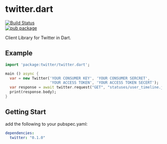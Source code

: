 twitter.dart 
===

[![Build Status](https://travis-ci.org/sh4869/twitter.dart.svg?branch=master)](https://travis-ci.org/sh4869/twitter.dart)   
[![pub package](https://img.shields.io/pub/v/twitter.svg)](https://pub.dartlang.org/packages/twitter)

Client Library for Twitter in Dart.

## Example

```dart
import 'package:twitter/twitter.dart';

main () async {
  var = new Twitter('YOUR CONSUMER KEY', 'YOUR CONSUMER SERCRET',
                    'YOUR ACCESS TOKEN', 'YOUR ACCESS TOKEN SECERT');
  var response = await twitter.request("GET", "statuses/user_timeline.json");
  print(response.body);
}
```

## Getting Start

add the following to your pubspec.yaml:

```yaml
dependencies:
  twitter: "0.1.0"
```
